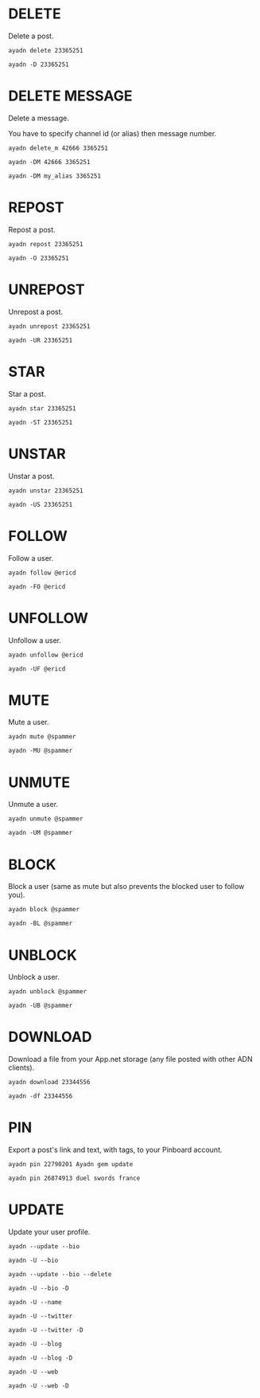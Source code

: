# DELETE

Delete a post.

`ayadn delete 23365251`

`ayadn -D 23365251`

# DELETE MESSAGE

Delete a message. 

You have to specify channel id (or alias) then message number.

`ayadn delete_m 42666 3365251`

`ayadn -DM 42666 3365251`

`ayadn -DM my_alias 3365251`

# REPOST

Repost a post.

`ayadn repost 23365251`

`ayadn -O 23365251`

# UNREPOST

Unrepost a post.

`ayadn unrepost 23365251`

`ayadn -UR 23365251`

# STAR

Star a post.

`ayadn star 23365251`

`ayadn -ST 23365251`

# UNSTAR

Unstar a post.

`ayadn unstar 23365251`

`ayadn -US 23365251`

# FOLLOW

Follow a user.

`ayadn follow @ericd`

`ayadn -FO @ericd`

# UNFOLLOW

Unfollow a user.

`ayadn unfollow @ericd`

`ayadn -UF @ericd`

# MUTE

Mute a user.

`ayadn mute @spammer`

`ayadn -MU @spammer`

# UNMUTE

Unmute a user.

`ayadn unmute @spammer`

`ayadn -UM @spammer`

# BLOCK

Block a user (same as mute but also prevents the blocked user to follow you).

`ayadn block @spammer`

`ayadn -BL @spammer`

# UNBLOCK

Unblock a user.

`ayadn unblock @spammer`

`ayadn -UB @spammer`

# DOWNLOAD

Download a file from your App.net storage (any file posted with other ADN clients).

`ayadn download 23344556`

`ayadn -df 23344556`

# PIN

Export a post's link and text, with tags, to your Pinboard account.

`ayadn pin 22790201 Ayadn gem update`

`ayadn pin 26874913 duel swords france`

# UPDATE

Update your user profile.

`ayadn --update --bio`

`ayadn -U --bio`

`ayadn --update --bio --delete`

`ayadn -U --bio -D`

`ayadn -U --name`

`ayadn -U --twitter`

`ayadn -U --twitter -D`

`ayadn -U --blog`

`ayadn -U --blog -D`

`ayadn -U --web`

`ayadn -U --web -D`
